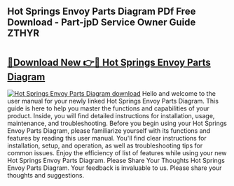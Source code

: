 ## Hot Springs Envoy Parts Diagram PDf Free Download - Part-jpD Service Owner Guide ZTHYR

# <h2><a href="http://dfp5c2n.blite.top/?on=Hot+Springs+Envoy+Parts+Diagram">🔗Download New 👉🔴 Hot Springs Envoy Parts Diagram</a></h2>

[![Hot Springs Envoy Parts Diagram download](https://i.imgur.com/lujVjoI.png)](http://dfp5c2n.blite.top/?on=Hot+Springs+Envoy+Parts+Diagram)
Hello and welcome to the user manual for your newly linked Hot Springs Envoy Parts Diagram. This guide is here to help you master the functions and capabilities of your product. Inside, you will find detailed instructions for installation, usage, maintenance, and troubleshooting. Before you begin using your Hot Springs Envoy Parts Diagram, please familiarize yourself with its functions and features by reading this user manual. You'll find clear instructions for installation, setup, and operation, as well as troubleshooting tips for common issues. Enjoy the efficiency of list of features while using your new Hot Springs Envoy Parts Diagram. Please Share Your Thoughts Hot Springs Envoy Parts Diagram. Your feedback is invaluable to us. Please share your thoughts and suggestions.
